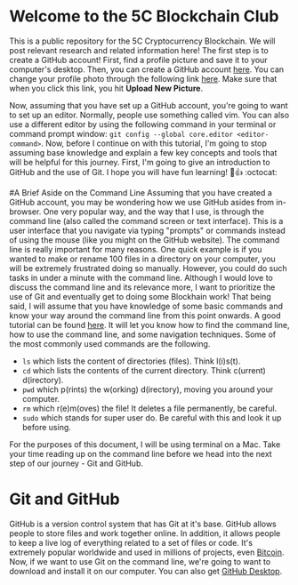 # Welcome to the 5C Blockchain Club
This is a public repository for the 5C Cryptocurrency Blockchain. We will post relevant research and related information here! The first step is to create a GitHub account! First, find a profile picture and save it to your computer's desktop. Then, you can create a GitHub account [here](https://github.com/). You can change your profile photo through the following link [here](https://github.com/settings/profile). Make sure that when you click this link, you hit **Upload New Picture**.

Now, assuming that you have set up a GitHub account, you're going to want to set up an editor. Normally, people use something called vim. You can also use a different editor by using the following command in your terminal or command prompt window: `git config --global core.editor <editor-command>`. Now, before I continue on with this tutorial, I'm going to stop assuming base knowledge and explain a few key concepts and tools that will be helpful for this journey. First, I'm going to give an introduction to GitHub and the use of Git. I hope you will have fun learning! :tada::+1: :octocat: 

#A Brief Aside on the Command Line 
Assuming that you have created a GitHub account, you may be wondering how we use GitHub asides from in-browser. One very popular way, and the way that I use, is through the command line (also called the command screen or text interface). This is a user interface that you navigate via typing "prompts" or commands instead of using the mouse (like you might on the GitHub website). The command line is really important for many reasons. One quick example is if you wanted to make or rename 100 files in a directory on your computer, you will be extremely frustrated doing so manually. However, you could do such tasks in under a minute with the command line. Although I would love to discuss the command line and its relevance more, I want to prioritize the use of Git and eventually get to doing some Blockhain work! That being said, I will assume that you have knowledge of some basic commands and know your way around the command line from this point onwards. A good tutorial can be found [here](https://www.davidbaumgold.com/tutorials/command-line/). It will let you know how to find the command line, how to use the command line, and some navigation techniques. Some of the most commonly used  commands are the following. 
*  `ls` which lists the content of directories (files). Think l(i)s(t). 
*  `cd` which lists the contents of the current directory. Think c(urrent) d(irectory). 
*  `pwd` which p(rints) the w(orking) d(irectory), moving you around your computer.  
*  `rm` which r(e)m(oves) the file! It deletes a file permanently, be careful. 
*  `sudo` which stands for super user do. Be careful with this and look it up before using.

For the purposes of this document, I will be using terminal on a Mac. Take your time reading up on the command line before we head into the next step of our journey - Git and GitHub. 

# Git and GitHub
GitHub is a version control system that has Git at it's base. GitHub allows people to store files and work together online. In addition, it allows people to keep a live log of everything related to a set of files or code. It's extremely popular worldwide and used in millions of projects, even [Bitcoin](https://github.com/bitcoin/bitcoin). Now, if we want to use Git on the command line, we're going to want to download and install it on our computer. You can also get [GitHub Desktop](https://help.github.com/desktop/guides/getting-started-with-github-desktop/).  
